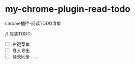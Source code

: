 # my-chrome-plugin-read-todo
 chrome插件-阅读TODO清单


// 假装TODO:

- [ ] 右键菜单
- [ ] 导入导出
- [ ] 登录同步
......